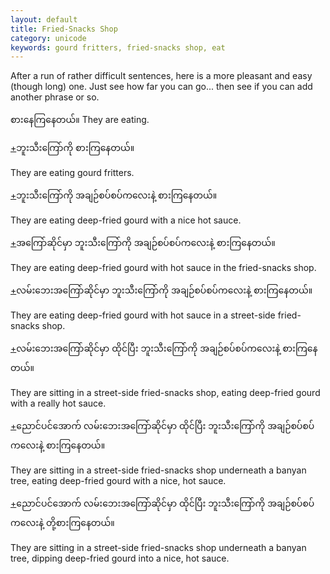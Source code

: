 ```yaml
---
layout: default
title: Fried-Snacks Shop
category: unicode
keywords: gourd fritters, fried-snacks shop, eat
---
```


<p>After a run of rather difficult sentences, here is a more pleasant and easy (though long) one. Just see how far you can go... then see if you can add another phrase or so.</p>
<p><span class='mm3'>စားနေကြနေတယ်။</span> They are eating.</p>

<p class="hide-trigger"><a href='#'>+</a><span class='mm3'>ဘူးသီးကြော်ကို စားကြနေတယ်။</span></p>
<p class='hide-this'>They are eating gourd fritters.</p>

<p class="hide-trigger"><a href='#'>+</a><span class='mm3'>ဘူးသီးကြော်ကို အချဉ်စပ်စပ်ကလေးနဲ့ စားကြနေတယ်။</span></p>
<p class='hide-this'>They are eating deep-fried gourd with a nice hot sauce.</p>

<p class="hide-trigger"><a href='#'>+</a><span class='mm3'>အကြော်ဆိုင်မှာ ဘူးသီးကြော်ကို အချဉ်စပ်စပ်ကလေးနဲ့ စားကြနေတယ်။</span></p>
<p class='hide-this'>They are eating deep-fried gourd with hot sauce in the fried-snacks shop.</p>

<p class="hide-trigger"><a href='#'>+</a><span class='mm3'>လမ်းဘေးအကြော်ဆိုင်မှာ ဘူးသီးကြော်ကို အချဉ်စပ်စပ်ကလေးနဲ့ စားကြနေတယ်။</span></p>
<p class='hide-this'>They are eating deep-fried gourd with hot sauce in a street-side fried-snacks shop.</p>

<p class="hide-trigger"><a href='#'>+</a><span class='mm3'>လမ်းဘေးအကြော်ဆိုင်မှာ ထိုင်ပြီး ဘူးသီးကြော်ကို အချဉ်စပ်စပ်ကလေးနဲ့ စားကြနေတယ်။</span></p>
<p class='hide-this'>They are sitting in a street-side fried-snacks shop, eating deep-fried gourd with a really hot sauce.</p>

<p class="hide-trigger"><a href='#'>+</a><span class='mm3'>ညောင်ပင်အောက် လမ်းဘေးအကြော်ဆိုင်မှာ ထိုင်ပြီး ဘူးသီးကြော်ကို အချဉ်စပ်စပ်ကလေးနဲ့ စားကြနေတယ်။</span></p>
<p class='hide-this'>They are sitting in a street-side fried-snacks shop underneath a banyan tree, eating deep-fried gourd with a nice, hot sauce.</p>

<p class="hide-trigger"><a href='#'>+</a><span class='mm3'>ညောင်ပင်အောက် လမ်းဘေးအကြော်ဆိုင်မှာ ထိုင်ပြီး ဘူးသီးကြော်ကို အချဉ်စပ်စပ်ကလေးနဲ့ တို့စားကြနေတယ်။</span></p>
<p class='hide-this'>They are sitting in a street-side fried-snacks shop underneath a banyan tree, dipping deep-fried gourd into a nice, hot sauce.</p>
